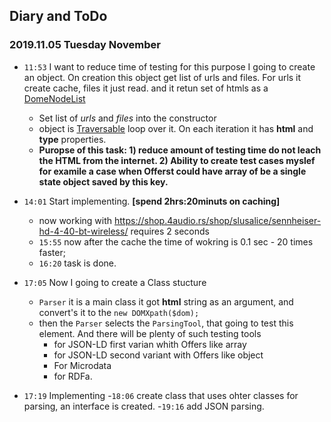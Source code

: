 
## Diary and ToDo

### 2019.11.05 Tuesday November

- `11:53` I want to reduce time of testing for this purpose I going to create an object. On creation this object get list of urls and files. For urls it create cache, files it just read. and it retun set of htmls as a [DomeNodeList](https://www.php.net/manual/en/class.domnodelist.php)
    - Set list of *urls* and *files* into the constructor
    - object is [Traversable](https://www.php.net/manual/en/class.traversable.php) loop over it. On each iteration it has **html** and **type** properties.
    - **Puropse of this task: 1) reduce amount of testing time do not leach the HTML from the internet. 2) Ability to create test cases myslef for examile a case when Offerst could have array of be a single state object saved by this key.**
- `14:01` Start implementing. **[spend 2hrs:20minuts on caching]**
    - now working with https://shop.4audio.rs/shop/slusalice/sennheiser-hd-4-40-bt-wireless/ requires 2 seconds
    - `15:55` now after the cache the time of wokring is 0.1 sec - 20 times faster;
    - `16:20` task is done.

- `17:05` Now I going to create a Class stucture 
    - `Parser` it is a main class it got **html** string as an argument, and convert's it to the `new DOMXpath($dom);`
    -  then the `Parser` selects the `ParsingTool`, that going to test this element. And there will be plenty of such testing tools
        - for JSON-LD first varian whith Offers like array
        - for JSON-LD second variant with Offers like object
        - For Microdata
        - for RDFa.
- `17:19` Implementing
    -`18:06` create class that uses ohter classes for parsing, an interface is created.
    -`19:16` add JSON parsing.
    
